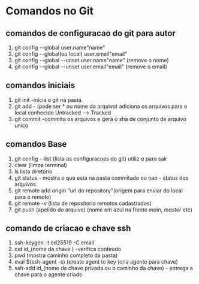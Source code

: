 # Comandos no Git

## comandos de configuracao do git para autor
1. git config --global user.name"name"
2. git config --global(ou local) user.email"email"
3. git config --global --unset user.name"name" (remove o nome)
4. git config --global --unset user.email"email" (remove o email)

## comandos iniciais
1. git init -inicia o git na pasta.
2. git add  - (pode ser * ou nome do arquivo) adiciona os arquivos para o local conhecido Untracked --> Tracked
3. git commit -commita os arquivos e gera o sha de conjunto de arquivo unico

## comandos Base
1. git config --list (lista as configuracoes do git) utiliz *q* para sair
2. clear (limpa terminal)
3. ls lista diretorio
4. git status - mostra o que esta na pasta commitado ou nao - status dos arquivos.
5. git remote add origin "url do repository"(origem para enviar do local para o remoto)
6. git remote -v (lista de repositorio remotos cadastrados)
7. git push (apelido do arquivo) (nome em azul na frente *main*, *master* etc)

## comando de criacao e chave ssh
1. ssh-keygen -t ed25519 -C email
2. cat id_(nome da chave ) -verifica conteudo
3. pwd (mostra caminho completo da pasta)
4. eval $(ssh-agent -s)  (create agent to key (cria agente para chave)
5. ssh-add id_(nome da chave privada ou o caminho da chave) - entrega a chave para o agente criado